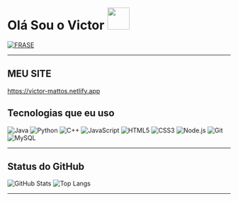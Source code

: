 # Olá Sou o Victor&nbsp;<a href="Hey"><img src="https://raw.githubusercontent.com/TOXIC-DEVIL/TOXIC-DEVIL/TOXIC-DEVIL-OFFICIAL/media/Hi.gif" width="50px"></a>

[![FRASE](https://readme-typing-svg.herokuapp.com?font=Fira+Code&size=22&pause=1000&color=%2331F7EA&center=true&vCenter=true&width=435&lines=BEM-VINDO+AO+MEU+GITHUB;OL%C3%81%2C+Me+chamo+Victor+Hugo;PROGRAMADOR+MEDIANO+%F0%9F%91%A8%E2%80%8D%F0%9F%92%BB;CURSANDO+ENGENHARIA+DE+SOFTWARE;VALEU+POR+VISITAR+MEU+GITHUB+%F0%9F%91%8D)](https://git.io/typing-svg)

---
## MEU SITE
https://victor-mattos.netlify.app


## Tecnologias que eu uso

<img src="https://img.shields.io/badge/-Java-black?style=flat-square&logo=java&logoColor=white&size=50" alt="Java">
<img src="https://img.shields.io/badge/-Python-black?style=flat-square&logo=python&logoColor=white&size=50" alt="Python">
<img src="https://img.shields.io/badge/-C++-black?style=flat-square&logo=c%2B%2B&logoColor=white&size=50" alt="C++">
<img src="https://img.shields.io/badge/-JavaScript-black?style=flat-square&logo=javascript&logoColor=yellow&size=50" alt="JavaScript">
<img src="https://img.shields.io/badge/-HTML5-black?style=flat-square&logo=html5&logoColor=orange&size=50" alt="HTML5">
<img src="https://img.shields.io/badge/-CSS3-black?style=flat-square&logo=css3&logoColor=blue&size=50" alt="CSS3">
<img src="https://img.shields.io/badge/-Node.js-black?style=flat-square&logo=node.js&logoColor=green&size=50" alt="Node.js">
<img src="https://img.shields.io/badge/-Git-black?style=flat-square&logo=git&logoColor=red&size=50" alt="Git">
<img src="https://img.shields.io/badge/-MySQL-black?style=flat-square&logo=mysql&logoColor=blue&size=50" alt="MySQL">

---

## Status do GitHub

![GitHub Stats](https://github-readme-stats.vercel.app/api?username=victormattos564&show_icons=true&count_private=true&hide_title=true&theme=dark)
![Top Langs](https://github-readme-stats.vercel.app/api/top-langs/?username=victormattos564&hide_progress=true&theme=dark)

---
